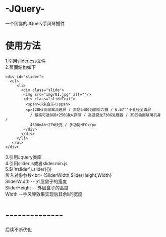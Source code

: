 # -JQuery-
一个简易的JQuery手风琴插件
# 使用方法
 1.引用slider.css文件<br>
 2.页面结构如下	
 
 ```hmtl
<div id="slider">
   <ul>
      <li>
        <div class="slide">
         <img src="img/01.jpg" alt=""/>
         <div class="slideText">
          <span>小米音乐</span>
          <p>120Hz高帧率流速屏 / 索尼6400万前后六摄 / 6.67''小孔径全面屏
            / 最高可选8GB+256GB大存储 / 高通骁龙730G处理器 / 3D四曲面玻璃机身 / 
            4500mAh+27W快充 / 多功能NFC</p>
         </div>
        </div>
      </li>
    </ul>
</div>
```
 3.引用Jquery类库<br>
 4.引用slider.js或者slider.min.js<br>
 5.$('#slider').slider({})<br>
   传入对象参数\<br>
   {SliderWidth,SliderHeight,Width}<br>
   SliderWidth -- 外层盒子的宽度<br>
   SliderHeight -- 外层盒子的高度<br>
   Width  --手风琴效果实现后其余li的宽度<br>

# --------------
 后续不断优化<br>
